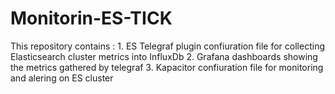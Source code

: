 # Monitorin-ES-TICK
This repository contains :
    1. ES Telegraf plugin confiuration file for collecting Elasticsearch cluster metrics into InfluxDb
    2. Grafana dashboards showing the metrics gathered by telegraf
    3. Kapacitor confiuration file for monitoring and alering on ES cluster
    
